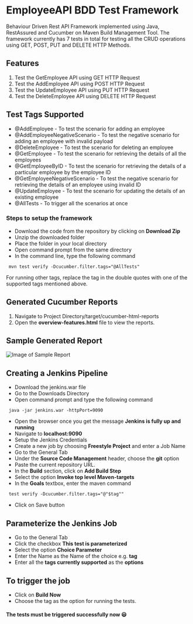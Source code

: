 # EmployeeAPI BDD Test Framework
Behaviour Driven Rest API Framework implemented using Java, RestAssured and Cucumber on Maven Build Management Tool. The framework currently has 7 tests in total for testing all the CRUD operations using GET, POST, PUT and DELETE HTTP Methods.

## Features
1. Test the GetEmployee API using GET HTTP Request
2. Test the AddEmployee API using POST HTTP Request
3. Test the UpdateEmployee API using PUT HTTP Request
4. Test the DeleteEmployee API using DELETE HTTP Request

## Test Tags Supported
- @AddEmployee - To test the scenario for adding an employee 
- @AddEmployeeNegativeScenario - To test the negative scenario for adding an employee with invalid payload
- @DeleteEmployee - To test the scenario for deleting an employee
- @GetEmployee - To test the scenario for retrieving the details of all the employees
- @GetEmployeeByID - To test the scenario for retrieving the details of a particular employee by the employee ID
- @GetEmployeeNegativeScenario - To test the negative scenario for retrieving the details of an employee using invalid ID
- @UpdateEmployee - To test the scenario for updating the details of an existing employee
- @AllTests - To trigger all the scenarios at once

### Steps to setup the framework
- Download the code from the repository by clicking on **Download Zip**
- Unzip the downloaded folder
- Place the folder in your local directory
- Open command prompt from the same directory
- In the command line, type the following command
```console
 mvn test verify -Dcucumber.filter.tags="@AllTests"
```
For running other tags, replace the tag in the double quotes with one of the supported tags mentioned above.

## Generated Cucumber Reports
1. Navigate to Project Directory/target/cucumber-html-reports
2. Open the **overview-features.html** file to view the reports.

## Sample Generated Report
![Image of Sample Report](https://i.ibb.co/HgdNfKY/cucumber.png)

## Creating a Jenkins Pipeline
- Download the jenkins.war file
- Go to the Downloads Directory
- Open command prompt and type the following command
```console
 java -jar jenkins.war -httpPort=9090
```
- Open the browser once you get the message **Jenkins is fully up and running**
- Navigate to **localhost:9090**
- Setup the Jenkins Credentials
- Create a new job by choosing **Freestyle Project** and enter a Job Name
- Go to the General Tab
- Under the **Source Code Management** header, choose the **git** option
- Paste the current repository URL.
- In the **Build** section, click on **Add Build Step**
- Select the option **Invoke top level Maven-targets**
- In the **Goals** textbox, enter the maven command
```console
 test verify -Dcucumber.filter.tags="@"$tag""
```
- Click on Save button

## Parameterize the Jenkins Job
- Go to the General Tab
- Click the checkbox **This test is parameterized**
- Select the option **Choice Parameter**
- Enter the Name as the Name of the choice e.g. **tag**
- Enter all the **tags currently supported** as the **options**

## To trigger the job
- Click on **Build Now**
- Choose the tag as the option for running the tests.

#### The tests must be triggered successfully now :smiley: 

